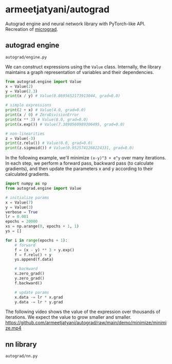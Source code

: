 # armeetjatyani/autograd

Autograd engine and neural network library with PyTorch-like API. Recreation of [micrograd](https://github.com/karpathy/micrograd).

## autograd engine

`autograd/engine.py`

We can construct expressions using the `Value` class. Internally, the library maintains a graph representation of variables and their dependencies.

```python
from autograd.engine import Value
x = Value(2)
y = Value(2.3)
print(x / y) # Value(0.8695652173913044, grad=0.0)

# simple expressions
print(2 + x) # Value(4.0, grad=0.0)
print(x / 0) # ZeroDivisionError
print(x ** 3) # Value(8.0, grad=0.0)
print(x.exp()) # Value(7.3890560989306495, grad=0.0)

# non-linearities
z = Value(-3)
print(z.relu()) # Value(0.0, grad=0.0)
print(z.sigmoid()) # Value(0.9525741268224331, grad=0.0)
```

In the following example, we'll minimize `(x-y)^3 + e^y` over many iterations. In each step, we perform a forward pass, backward pass (to calculate gradients), and then update the parameters x and y according to their calculated gradients.
```python
import numpy as np
from autograd.engine import Value

# initialize params
x = Value(7)
y = Value(3)
verbose = True
lr = 0.001
epochs = 20000
xs = np.arange(0, epochs + 1, 1)
ys = []

for i in range(epochs + 1):
    # forward
    f = (x - y) ** 3 + y.exp()
    f = f.relu() + y
    ys.append(f.data)

    # backward
    x.zero_grad()
    y.zero_grad()    
    f.backward()

    # update params
    x.data -= lr * x.grad
    y.data -= lr * y.grad
```
The following video shows the value of the expression over thousands of iterations. We expect the value to grow smaller and smaller.
https://github.com/armeetjatyani/autograd/raw/main/demo/minimize/minimize.mp4

## nn library

`autograd/nn.py`

